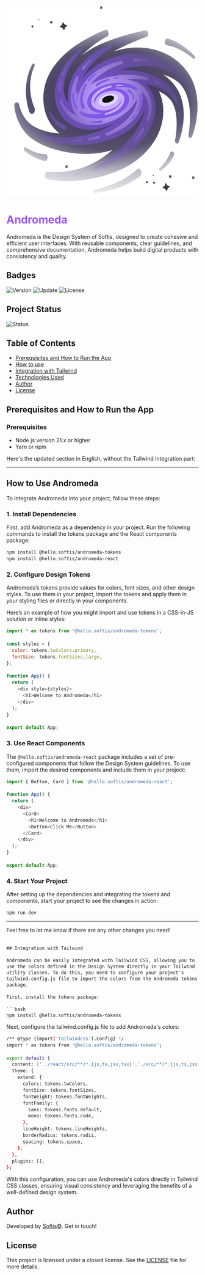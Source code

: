 <div align="center">
  <img src="https://github.com/hello-softis/andromeda/blob/main/public/logo.svg" width="500px" height="500px" />
</div>

# <span style="color: #9956F6;">Andromeda</span>

Andromeda is the Design System of Softis, designed to create cohesive and efficient user interfaces. With reusable components, clear guidelines, and comprehensive documentation, Andromeda helps build digital products with consistency and quality.

## Badges

![Version](https://img.shields.io/badge/Version-0.0.1-black?style=for-the-badge&logo=version&logoColor=white&color=black&labelColor=black&label=Version)
![Update](https://img.shields.io/badge/Update-July%202024-black?style=for-the-badge&logo=github&logoColor=white&color=black&labelColor=black&label=Update)
![License](https://img.shields.io/badge/License-Commercial-black?style=for-the-badge&logo=license&logoColor=white&color=black&labelColor=black&label=License)

## Project Status

![Status](https://img.shields.io/badge/Status-In%20Development-black?style=for-the-badge&logo=github&logoColor=white&color=black&labelColor=black&label=Status)

## Table of Contents

- [Prerequisites and How to Run the App](#prerequisites-and-how-to-run-the-app)
- [How to use](#how-to-use-andromeda)
- [Integration with Tailwind](#integration-with-tailwind)
- [Technologies Used](#technologies-used)
- [Author](#author)
- [License](#license)

## Prerequisites and How to Run the App

### Prerequisites

- Node.js version 21.x or higher
- Yarn or npm

Here's the updated section in English, without the Tailwind integration part:

---

## How to Use Andromeda

To integrate Andromeda into your project, follow these steps:

### 1. Install Dependencies

First, add Andromeda as a dependency in your project. Run the following commands to install the tokens package and the React components package:

```bash
npm install @hello.softis/andromeda-tokens
npm install @hello.softis/andromeda-react
```

### 2. Configure Design Tokens

Andromeda’s tokens provide values for colors, font sizes, and other design styles. To use them in your project, import the tokens and apply them in your styling files or directly in your components.

Here’s an example of how you might import and use tokens in a CSS-in-JS solution or inline styles:

```javascript
import * as tokens from '@hello.softis/andromeda-tokens';

const styles = {
  color: tokens.twColors.primary,
  fontSize: tokens.fontSizes.large,
};

function App() {
  return (
    <div style={styles}>
      <h1>Welcome to Andromeda</h1>
    </div>
  );
}

export default App;
```

### 3. Use React Components

The `@hello.softis/andromeda-react` package includes a set of pre-configured components that follow the Design System guidelines. To use them, import the desired components and include them in your project:

```javascript
import { Button, Card } from '@hello.softis/andromeda-react';

function App() {
  return (
    <div>
      <Card>
        <h1>Welcome to Andromeda</h1>
        <Button>Click Me</Button>
      </Card>
    </div>
  );
}

export default App;
```

### 4. Start Your Project

After setting up the dependencies and integrating the tokens and components, start your project to see the changes in action:

```bash
npm run dev
```

---

Feel free to let me know if there are any other changes you need!

```

## Integration with Tailwind

Andromeda can be easily integrated with Tailwind CSS, allowing you to use the colors defined in the Design System directly in your Tailwind utility classes. To do this, you need to configure your project's tailwind.config.js file to import the colors from the Andromeda tokens package.

First, install the tokens package:

```bash
npm install @hello.softis/andromeda-tokens
```

Next, configure the tailwind.config.js file to add Andromeda's colors:

```bash
/** @type {import('tailwindcss').Config} */
import * as tokens from '@hello.softis/andromeda-tokens';

export default {
  content: ['../react/src/**/*.{js,ts,jsx,tsx}','./src/**/*.{js,ts,jsx,tsx,mdx}'],
  theme: {
    extend: {
      colors: tokens.twColors,
      fontSize: tokens.fontSizes,
      fontWeight: tokens.fontWeights,
      fontFamily: {
        sans: tokens.fonts.default,
        mono: tokens.fonts.code,
      },
      lineHeight: tokens.lineHeights,
      borderRadius: tokens.radii,
      spacing: tokens.space,
    },
  },
  plugins: [],
};
```

With this configuration, you can use Andromeda's colors directly in Tailwind CSS classes, ensuring visual consistency and leveraging the benefits of a well-defined design system.

## Author

Developed by [Softis©](https://github.com/hello-softis). Get in touch!

## License

This project is licensed under a closed license. See the [LICENSE](LICENSE.md) file for more details.